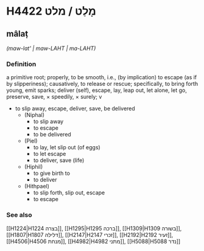 # H4422 מָלַט / מלט

## mâlaṭ

_(maw-lat' | maw-LAHT | ma-LAHT)_

### Definition

a primitive root; properly, to be smooth, i.e., (by implication) to escape (as if by slipperiness); causatively, to release or rescue; specifically, to bring forth young, emit sparks; deliver (self), escape, lay, leap out, let alone, let go, preserve, save, × speedily, × surely; v

- to slip away, escape, deliver, save, be delivered
  - (Niphal)
    - to slip away
    - to escape
    - to be delivered
  - (Piel)
    - to lay, let slip out (of eggs)
    - to let escape
    - to deliver, save (life)
  - (Hiphil)
    - to give birth to
    - to deliver
  - (Hithpael)
    - to slip forth, slip out, escape
    - to escape

### See also

[[H1224|H1224 בצרה]], [[H1295|H1295 ברכה]], [[H1309|H1309 בשורה]], [[H1807|H1807 דלילה]], [[H2147|H2147 זכרי]], [[H2192|H2192 זעיר]], [[H4506|H4506 מנחת]], [[H4982|H4982 מתני]], [[H5088|H5088 נדר]]
